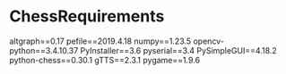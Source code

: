 # ChessRequirements

altgraph==0.17
pefile==2019.4.18
numpy==1.23.5
opencv-python==3.4.10.37
PyInstaller==3.6
pyserial==3.4
PySimpleGUI==4.18.2
python-chess==0.30.1
gTTS==2.3.1
pygame==1.9.6
